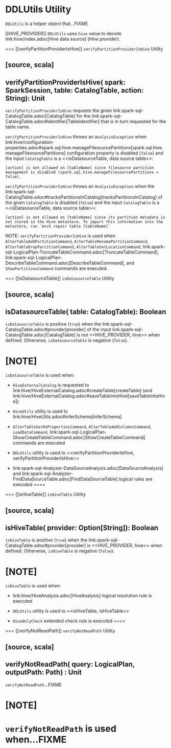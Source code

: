 # DDLUtils Utility

`DDLUtils` is a helper object that...FIXME

[[HIVE_PROVIDER]]
`DDLUtils` uses `hive` value to denote link:hive/index.adoc[Hive data source] (_Hive provider_).

=== [[verifyPartitionProviderIsHive]] `verifyPartitionProviderIsHive` Utility

[source, scala]
----
verifyPartitionProviderIsHive(
  spark: SparkSession,
  table: CatalogTable,
  action: String): Unit
----

`verifyPartitionProviderIsHive` requests the given link:spark-sql-CatalogTable.adoc[CatalogTable] for the link:spark-sql-CatalogTable.adoc#identifier[TableIdentifier] that is in turn requested for the table name.

`verifyPartitionProviderIsHive` throws an `AnalysisException` when link:hive/configuration-properties.adoc#spark.sql.hive.manageFilesourcePartitions[spark.sql.hive.manageFilesourcePartitions] configuration property is disabled (`false`) and the input `CatalogTable` is a <<isDatasourceTable, data source table>>:

```
[action] is not allowed on [tableName] since filesource partition management is disabled (spark.sql.hive.manageFilesourcePartitions = false).
```

`verifyPartitionProviderIsHive` throws an `AnalysisException` when the link:spark-sql-CatalogTable.adoc#tracksPartitionsInCatalog[tracksPartitionsInCatalog] of the given `CatalogTable` is disabled (`false`) and the input `CatalogTable` is a <<isDatasourceTable, data source table>>:

```
[action] is not allowed on [tableName] since its partition metadata is not stored in the Hive metastore. To import this information into the metastore, run `msck repair table [tableName]`
```

NOTE: `verifyPartitionProviderIsHive` is used when `AlterTableAddPartitionCommand`, `AlterTableRenamePartitionCommand`, `AlterTableDropPartitionCommand`, `AlterTableSetLocationCommand`, link:spark-sql-LogicalPlan-TruncateTableCommand.adoc[TruncateTableCommand], link:spark-sql-LogicalPlan-DescribeTableCommand.adoc[DescribeTableCommand], and `ShowPartitionsCommand` commands are executed.

=== [[isDatasourceTable]] `isDatasourceTable` Utility

[source, scala]
----
isDatasourceTable(
  table: CatalogTable): Boolean
----

`isDatasourceTable` is positive (`true`) when the link:spark-sql-CatalogTable.adoc#provider[provider] of the input link:spark-sql-CatalogTable.adoc[CatalogTable] is not <<HIVE_PROVIDER, hive>> when defined. Otherwise, `isDatasourceTable` is negative (`false`).

[NOTE]
====
`isDatasourceTable` is used when:

* `HiveExternalCatalog` is requested to link:hive/HiveExternalCatalog.adoc#createTable[createTable] (and link:hive/HiveExternalCatalog.adoc#saveTableIntoHive[saveTableIntoHive])

* `HiveUtils` utility is used to link:hive/HiveUtils.adoc#inferSchema[inferSchema]

* `AlterTableSerDePropertiesCommand`, `AlterTableAddColumnsCommand`, `LoadDataCommand`, link:spark-sql-LogicalPlan-ShowCreateTableCommand.adoc[ShowCreateTableCommand] commands are executed

* `DDLUtils` utility is used to <<verifyPartitionProviderIsHive, verifyPartitionProviderIsHive>>

* link:spark-sql-Analyzer-DataSourceAnalysis.adoc[DataSourceAnalysis] and link:spark-sql-Analyzer-FindDataSourceTable.adoc[FindDataSourceTable] logical rules are executed
====

=== [[isHiveTable]] `isHiveTable` Utility

[source, scala]
----
isHiveTable(
  provider: Option[String]): Boolean
----

`isHiveTable` is positive (`true`) when the link:spark-sql-CatalogTable.adoc#provider[provider] is <<HIVE_PROVIDER, hive>> when defined. Otherwise, `isHiveTable` is negative (`false`).

[NOTE]
====
`isHiveTable` is used when:

* link:hive/HiveAnalysis.adoc[HiveAnalysis] logical resolution rule is executed

* `DDLUtils` utility is used to <<isHiveTable, isHiveTable>>

* `HiveOnlyCheck` extended check rule is executed
====

=== [[verifyNotReadPath]] `verifyNotReadPath` Utility

[source, scala]
----
verifyNotReadPath(
  query: LogicalPlan,
  outputPath: Path) : Unit
----

`verifyNotReadPath`...FIXME

[NOTE]
====
`verifyNotReadPath` is used when...FIXME
====
